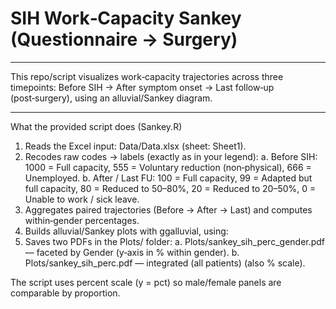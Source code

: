 # SIH Work‑Capacity Sankey (Questionnaire → Surgery)
___

This repo/script visualizes work‑capacity trajectories across three timepoints:
Before SIH → After symptom onset → Last follow‑up (post‑surgery), using an alluvial/Sankey diagram.
___
What the provided script does (Sankey.R)

1. Reads the Excel input: Data/Data.xlsx (sheet: Sheet1).
2. Recodes raw codes → labels (exactly as in your legend):
  a. Before SIH: 1000 = Full capacity, 555 = Voluntary reduction (non‑physical), 666 = Unemployed.
  b. After / Last FU: 100 = Full capacity, 99 = Adapted but full capacity, 80 = Reduced to 50–80%, 20 = Reduced to 20–50%, 0 = Unable to work / sick leave.
3. Aggregates paired trajectories (Before → After → Last) and computes within‑gender percentages.
4. Builds alluvial/Sankey plots with ggalluvial, using:
5. Saves two PDFs in the Plots/ folder:
  a. Plots/sankey_sih_perc_gender.pdf — faceted by Gender (y‑axis in % within gender).
  b. Plots/sankey_sih_perc.pdf — integrated (all patients) (also % scale).

The script uses percent scale (y = pct) so male/female panels are comparable by proportion.
